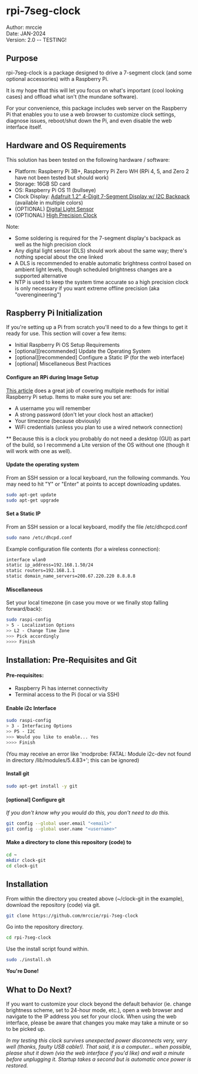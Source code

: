 # rpi-7seg-clock

Author: mrccie<br>
Date: JAN-2024<br>
Version: 2.0 -- TESTING!<br>


## Purpose

rpi-7seg-clock is a package designed to drive a 7-segment clock (and some optional accessories) with a Raspberry Pi.

It is my hope that this will let you focus on what's important (cool looking cases) and offload what isn't (the mundane software).

For your convenience, this package includes web server on the Raspberry Pi that enables you to use a web browser to customize clock settings, diagnose issues, reboot/shut down the Pi, and even disable the web interface itself.

## Hardware and OS Requirements

This solution has been tested on the following hardware / software:
- Platform: Raspberry Pi 3B+, Raspberry Pi Zero WH (RPi 4, 5, and Zero 2 have not been tested but should work)
- Storage: 16GB SD card
- OS: Raspberry Pi OS 11 (bullseye)
- Clock Display: [Adafruit 1.2" 4-Digit 7-Segment Display w/ I2C Backpack](https://www.adafruit.com/product/1270) (available in multiple colors)
- (OPTIONAL) [Digital Light Sensor](https://www.amazon.com/gp/product/B00NLA4D4U/ref=ppx_yo_dt_b_asin_title_o02_s01?ie=UTF8&psc=1)
- (OPTIONAL) [High Precision Clock](https://www.adafruit.com/product/3013)

Note:
- Some soldering is required for the 7-segment display's backpack as well as the high precision clock
- Any digital light sensor (DLS) should work about the same way; there's nothing special about the one linked
- A DLS is recommended to enable automatic brightness control based on ambient light levels, though scheduled brightness changes are a supported alternative
- NTP is used to keep the system time accurate so a high precision clock is only necessary if you want extreme offline precision (aka "overengineering")


## Raspberry Pi Initialization

If you're setting up a Pi from scratch you'll need to do a few things to get it ready for use. This section will cover a few items:

- Initial Raspberry Pi OS Setup Requirements
- [optional][recommended] Update the Operating System
- [optional][recommended] Configure a Static IP (for the web interface)
- [optional] Miscellaneous Best Practices


#### Configure an RPi during Image Setup

[This article](https://www.tomshardware.com/reviews/raspberry-pi-headless-setup-how-to,6028.html) does a great job of covering multiple methods for initial Raspberry Pi setup. Items to make sure you set are:

- A username you will remember
- A strong password (don't let your clock host an attacker)
- Your timezone (because obviously)
- WiFi credentials (unless you plan to use a wired network connection)

** Because this is a clock you probably do not need a desktop (GUI) as part of the build, so I recommend a Lite version of the OS without one (though it will work with one as well).


#### Update the operating system

From an SSH session or a local keyboard, run the following commands.  You may need to hit "Y" or "Enter" at points to accept downloading updates.
```sh
sudo apt-get update
sudo apt-get upgrade
```


#### Set a Static IP

From an SSH session or a local keyboard, modify the file /etc/dhcpcd.conf
```sh
sudo nano /etc/dhcpd.conf
```

Example configuration file contents (for a wireless connection):
```sh
interface wlan0
static ip_address=192.168.1.50/24    
static routers=192.168.1.1
static domain_name_servers=208.67.220.220 8.8.8.8
```


#### Miscellaneous

Set your local timezone (in case you move or we finally stop falling forward/back):
```sh
sudo raspi-config
> 5 - Localization Options
>> L2 - Change Time Zone
>>> Pick accordingly
>>>> Finish
```


## Installation: Pre-Requisites and Git

#### Pre-requisites:
- Raspberry Pi has internet connectivity
- Terminal access to the Pi (local or via SSH)

#### Enable i2c Interface
```sh
sudo raspi-config
> 3 - Interfacing Options
>> P5 - I2C
>>> Would you like to enable... Yes
>>>> Finish
```
(You may receive an error like 'modprobe: FATAL: Module i2c-dev not found in directory /lib/modules/5.4.83+'; this can be ignored)

#### Install git
```sh
sudo apt-get install -y git
```

#### [optional] Configure git
<i>If you don't know why you would do this, you don't need to do this.</i>
```sh
git config --global user.email "<email>"
git config --global user.name "<username>"
```

#### Make a directory to clone this repository (code) to
```sh
cd ~
mkdir clock-git
cd clock-git
```


## Installation

From within the directory you created above (~/clock-git in the example), download the repository (code) via git.
```sh
git clone https://github.com/mrccie/rpi-7seg-clock
```

Go into the repository directory.
```sh
cd rpi-7seg-clock
```

Use the install script found within.
```sh
sudo ./install.sh
```

<b>You're Done!</b>


## What to Do Next?

If you want to customize your clock beyond the default behavior (ie. change brightness scheme, set to 24-hour mode, etc.), open a web browser and navigate to the IP address you set for your clock.  When using the web interface, please be aware that changes you make may take a minute or so to be picked up.

<i>In my testing this clock survives unexpected power disconnects very, very well (thanks, faulty USB cable!).  That said, it is a computer... when possible, please shut it down (via the web interface if you'd like) and wait a minute before unplugging it.  Startup takes a second but is automatic once power is restored.</i>
